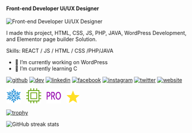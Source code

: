 #### Front-end Developer Ui/UX Designer
![Front-end Developer Ui/UX Designer](https://camo.githubusercontent.com/695b8db0d524e01d518420f1be0ad7de72ce5af8c7fd0ae83db90d939bf221a3/68747470733a2f2f61646e616e616c656d72616e2e6769746875622e696f2f63762f696d672f62616e6e65722e706e67)

I made this project, HTML, CSS, JS, PHP, JAVA, WordPress Development, and Elementor page builder Solution.

Skills:  REACT / JS / HTML / CSS /PHP/JAVA

- 🔭 I’m currently working on WordPress 
- 🌱 I’m currently learning C 

[<img src='https://cdn.jsdelivr.net/npm/simple-icons@3.0.1/icons/github.svg' alt='github' height='40'>](https://github.com/adnanalemran)  [<img src='https://cdn.jsdelivr.net/npm/simple-icons@3.0.1/icons/dev-dot-to.svg' alt='dev' height='40'>](https://dev.to/https://dev.to/adnanalemran)  [<img src='https://cdn.jsdelivr.net/npm/simple-icons@3.0.1/icons/linkedin.svg' alt='linkedin' height='40'>](https://www.linkedin.com/in/https://bd.linkedin.com/in/md-adnan-al-emran/)  [<img src='https://cdn.jsdelivr.net/npm/simple-icons@3.0.1/icons/facebook.svg' alt='facebook' height='40'>](https://www.facebook.com/https://www.facebook.com/adnan.fb)  [<img src='https://cdn.jsdelivr.net/npm/simple-icons@3.0.1/icons/instagram.svg' alt='instagram' height='40'>](https://www.instagram.com/https://www.instagram.com/adnan.al.emran//)  [<img src='https://cdn.jsdelivr.net/npm/simple-icons@3.0.1/icons/twitter.svg' alt='twitter' height='40'>](https://twitter.com/https://twitter.com/AdnanAlEmran1)  [<img src='https://cdn.jsdelivr.net/npm/simple-icons@3.0.1/icons/icloud.svg' alt='website' height='40'>](https://adnanalemran.github.io/cv/)  

<a href='https://archiveprogram.github.com/'><img src='https://raw.githubusercontent.com/acervenky/animated-github-badges/master/assets/acbadge.gif' width='40' height='40'></a> <a href='https://docs.github.com/en/developers'><img src='https://raw.githubusercontent.com/acervenky/animated-github-badges/master/assets/devbadge.gif' width='40' height='40'></a> <a href='https://github.com/pricing'><img src='https://raw.githubusercontent.com/acervenky/animated-github-badges/master/assets/pro.gif' width='40' height='40'></a> <a href='https://stars.github.com/'><img src='https://raw.githubusercontent.com/acervenky/animated-github-badges/master/assets/starbadge.gif' width='35' height='35'></a> 

[![trophy](https://github-profile-trophy.vercel.app/?username=adnanalemran)](https://github.com/ryo-ma/github-profile-trophy)

![GitHub streak stats](https://github-readme-streak-stats.herokuapp.com/?user=adnanalemran)  

